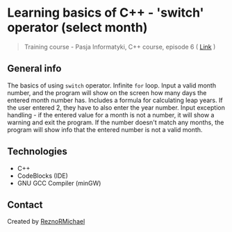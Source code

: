 # Learning basics of C++ - 'switch' operator (select month)
> Training course - Pasja Informatyki, C++ course, episode 6 ( [Link](https://www.youtube.com/watch?v=ib7LXBNfZ7g) )

## General info
The basics of using `switch` operator. Infinite `for` loop. Input a valid month number, and the program will show on the screen how many days the entered month number has. Includes a formula for calculating leap years. If the user entered 2, they have to also enter the year number. Input exception handling - if the entered value for a month is not a number, it will show a warning and exit the program. If the number doesn't match any months, the program will show info that the entered number is not a valid month.

## Technologies
* C++
* CodeBlocks (IDE)
* GNU GCC Compiler (minGW)

## Contact
Created by [ReznoRMichael](https://github.com/ReznoRMichael)